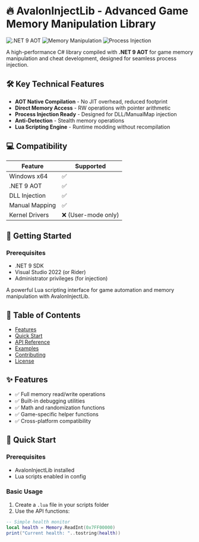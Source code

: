 # 🔥 AvalonInjectLib - Advanced Game Memory Manipulation Library

![.NET 9 AOT](https://img.shields.io/badge/.NET%209-AOT%20Compiled-blueviolet)
![Memory Manipulation](https://img.shields.io/badge/Function-Memory%20Hacking-red)
![Process Injection](https://img.shields.io/badge/Technique-Process%20Injection-important)

A high-performance C# library compiled with **.NET 9 AOT** for game memory manipulation and cheat development, designed for seamless process injection.

## 🛠️ Key Technical Features
- **AOT Native Compilation** - No JIT overhead, reduced footprint
- **Direct Memory Access** - RW operations with pointer arithmetic
- **Process Injection Ready** - Designed for DLL/ManualMap injection
- **Anti-Detection** - Stealth memory operations
- **Lua Scripting Engine** - Runtime modding without recompilation

## 💻 Compatibility
| Feature               | Supported          |
|-----------------------|--------------------|
| Windows x64           | ✅                |
| .NET 9 AOT            | ✅                |
| DLL Injection         | ✅                |
| Manual Mapping        | ✅                |
| Kernel Drivers        | ❌ (User-mode only)|

## 🚀 Getting Started

### Prerequisites
- .NET 9 SDK
- Visual Studio 2022 (or Rider)
- Administrator privileges (for injection)

A powerful Lua scripting interface for game automation and memory manipulation with AvalonInjectLib.

## 📌 Table of Contents
- [Features](#-features)
- [Quick Start](#-quick-start)
- [API Reference](#-api-reference)
- [Examples](#-examples)
- [Contributing](#-contributing)
- [License](#-license)

## ✨ Features
- ✅ Full memory read/write operations
- ✅ Built-in debugging utilities
- ✅ Math and randomization functions
- ✅ Game-specific helper functions
- ✅ Cross-platform compatibility

## 🚀 Quick Start

### Prerequisites
- AvalonInjectLib installed
- Lua scripts enabled in config

### Basic Usage
1. Create a `.lua` file in your scripts folder
2. Use the API functions:
```lua
-- Simple health monitor
local health = Memory.ReadInt(0x7FF00000)
print("Current health: "..tostring(health))
